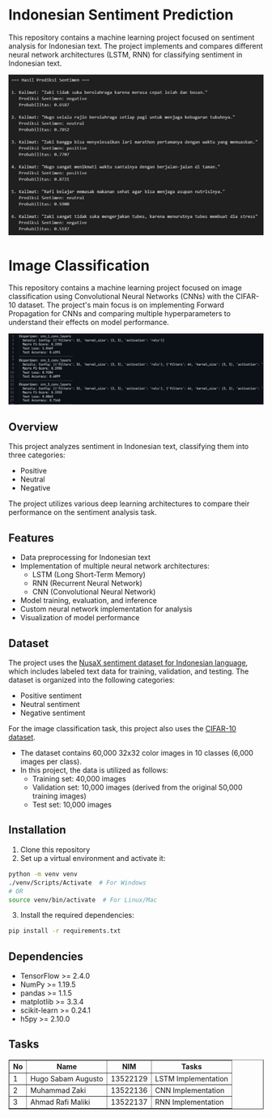 # Indonesian Sentiment Prediction

This repository contains a machine learning project focused on sentiment analysis for Indonesian text. The project implements and compares different neural network architectures (LSTM, RNN) for classifying sentiment in Indonesian text.

![Model Prediction Results](images/screenshot1.png)


# Image Classification
This repository contains a machine learning project focused on image classification using Convolutional Neural Networks (CNNs) with the CIFAR-10 dataset. The project's main focus is on implementing Forward Propagation for CNNs and comparing multiple hyperparameters to understand their effects on model performance.

![Model Prediction Result](images/screenshot2.png)

## Overview


This project analyzes sentiment in Indonesian text, classifying them into three categories:
- Positive
- Neutral
- Negative

The project utilizes various deep learning architectures to compare their performance on the sentiment analysis task.

## Features

- Data preprocessing for Indonesian text
- Implementation of multiple neural network architectures:
  - LSTM (Long Short-Term Memory)
  - RNN (Recurrent Neural Network)
  - CNN (Convolutional Neural Network)
- Model training, evaluation, and inference
- Custom neural network implementation for analysis
- Visualization of model performance

## Dataset

The project uses the [NusaX sentiment dataset for Indonesian language](https://github.com/IndoNLP/nusax/tree/main/datasets/sentiment/indonesian), which includes labeled text data for training, validation, and testing. The dataset is organized into the following categories:
- Positive sentiment
- Neutral sentiment
- Negative sentiment

For the image classification task, this project also uses the [CIFAR-10 dataset](https://www.cs.toronto.edu/~kriz/cifar.html).
- The dataset contains 60,000 32x32 color images in 10 classes (6,000 images per class).
- In this project, the data is utilized as follows:
    - Training set: 40,000 images
    - Validation set: 10,000 images (derived from the original 50,000 training images)
    - Test set: 10,000 images

## Installation

1. Clone this repository
2. Set up a virtual environment and activate it:

```bash
python -m venv venv
./venv/Scripts/Activate  # For Windows
# OR
source venv/bin/activate  # For Linux/Mac
```

3. Install the required dependencies:

```bash
pip install -r requirements.txt
```



## Dependencies

- TensorFlow >= 2.4.0
- NumPy >= 1.19.5
- pandas >= 1.1.5
- matplotlib >= 3.3.4
- scikit-learn >= 0.24.1
- h5py >= 2.10.0


## Tasks

<table border="1">
    <tr>
        <th>No</th>
        <th>Name</th>
        <th>NIM</th>
        <th>Tasks</th>
    </tr>
    <tr>
        <td>1</td>
        <td>Hugo Sabam Augusto</td>
        <td>13522129</td>
        <td>LSTM Implementation</td>
    </tr>
    <tr>
        <td>2</td>
        <td>Muhammad Zaki</td>
        <td>13522136</td>
        <td>CNN Implementation</td>
    </tr>
    <tr>
        <td>3</td>
        <td>Ahmad Rafi Maliki</td>
        <td>13522137</td>
        <td>RNN Implementation</td>
    </tr>
</table>

